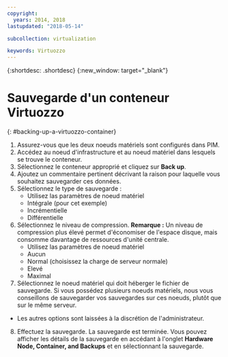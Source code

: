 ```yaml
---
copyright:
  years: 2014, 2018
lastupdated: "2018-05-14"

subcollection: virtualization

keywords: Virtuozzo
---
```

{:shortdesc: .shortdesc}
{:new_window: target="_blank"}

# Sauvegarde d'un conteneur Virtuozzo
{: #backing-up-a-virtuozzo-container}

1. Assurez-vous que les deux noeuds matériels sont configurés dans PIM.
2. Accédez au noeud d'infrastructure et au noeud matériel dans lesquels se trouve le conteneur. 
3. Sélectionnez le conteneur approprié et cliquez sur **Back up**.
4. Ajoutez un commentaire pertinent décrivant la raison pour laquelle vous souhaitez sauvegarder ces données. 
5. Sélectionnez le type de sauvegarde :
   * Utilisez las paramètres de noeud matériel
   * Intégrale (pour cet exemple)
   * Incrémentielle
   * Différentielle
6. Sélectionnez le niveau de compression. **Remarque :** Un niveau de compression plus élevé permet d'économiser de l'espace disque, mais consomme davantage de ressources d'unité centrale. 
   * Utilisez las paramètres de noeud matériel
   * Aucun
   * Normal (choisissez la charge de serveur normale)
   * Elevé
   * Maximal
7. Sélectionnez le noeud matériel qui doit héberger le fichier de sauvegarde. Si vous possédez plusieurs noeuds matériels, nous vous conseillons de sauvegarder vos sauvegardes sur ces noeuds, plutôt que sur le même serveur. 
  * Les autres options sont laissées à la discrétion de l'administrateur. 
8. Effectuez la sauvegarde. La sauvegarde est terminée. Vous pouvez afficher les détails de la sauvegarde en accédant à l'onglet **Hardware Node, Container, and Backups** et en sélectionnant la sauvegarde. 
